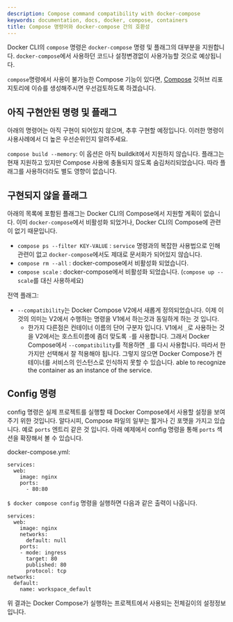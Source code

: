 ```yaml
---
description: Compose command compatibility with docker-compose
keywords: documentation, docs, docker, compose, containers
title: Compose 명령어와 docker-compose 간의 호환성
---
```


Docker CLI의 `compose` 명령은 `docker-compose` 명령 및 플래그의 대부분을 지원합니다.
`docker-compose`에서 사용하던 코드나 설정변경없이 사용가능할 것으로 예상됩니다.

`compose`명령에서 사용이 불가능한 Compose 기능이 있다면, [Compose](https://github.com/docker/compose/issues) 깃허브 리포지토리에 이슈를 생성해주시면 우선검토하도록 하겠습니다.

## 아직 구현안된 명령 및 플래그

아래의 명령어는 아직 구현이 되어있지 않으며, 추후 구현할 예정입니다.
이러한 명령이 사용사례에서 더 높은 우선순위인지 알려주세요.

`compose build --memory`: 이 옵션은 아직 buildkit에서 지원하지 않습니다. 플래그는 현재 지원하고 있지만 Compose 사용에 충돌되지 않도록 숨김처리되었습니다. 따라 플래그를 사용하더라도 별도 영향이 없습니다.

## 구현되지 않을 플래그

아래의 목록에 포함된 플래그는 Docker CLI의 Compose에서 지원할 계획이 없습니다. 이미 `docker-compose`에서 비활성화 되었거나, Docker CLI의 Compose에 관련이 없기 때문입니다.

* `compose ps --filter KEY-VALUE` : `service` 명령과의 복잡한 사용법으로 인해 관련이 없고 `docker-compose`에서도 제대로 문서화가 되어있지 않습니다.
* `compose rm --all` : docker-compose에서 비활성화 되었습니다.
* `compose scale` : docker-compose에서 비활성화 되었습니다. (`compose up --scale`를 대신 사용하세요)

전역 플래그:

* `--compatibility`는 Docker Compose V2에서 새롭게 정의되었습니다. 이제 이것의 의미는 V2에서 수행하는 명령을 V1에서 하는것과 동일하게 하는 것 입니다.
    * 한가지 다른점은 컨테이너 이름의 단어 구분자 입니다. V1에서 `_`로 사용하는 것을 V2에서는 호스트이름에 좀더 맞도록 `-`를 사용합니다.
      그래서 Docker Compose에서 `--compatibility`를 적용하면 `_`를 다시 사용합니다.
      따라서 한가지만 선택해서 잘 적용해야 됩니다. 그렇지 않으면 Docker Compose가 컨테이너를 서비스의 인스턴스로 인식하지 못할 수 있습니다. able to recognize the container as an instance of the service.

## Config 명령

config 명령은 실제 프로젝트를 실행할 때 Docker Compose에서 사용할 설정을 보여주기 위한 것입니다.
알다시피, Compose 파일의 일부는 짧거나 긴 포맷을 가지고 있습니다. 예로 `ports` 엔트리 같은 것 입니다.
아래 예제에서 config 명령을 통해 `ports` 섹션을 확장해서 볼 수 있습니다.

docker-compose.yml:
```
services:
  web:
    image: nginx
    ports:
      - 80:80
```

`$ docker compose config` 명령을 실행하면 다음과 같은 출력이 나옵니다.

```
services:
  web:
    image: nginx
    networks:
      default: null
    ports:
    - mode: ingress
      target: 80
      published: 80
      protocol: tcp
networks:
  default:
    name: workspace_default
```

위 결과는 Docker Compose가 실행하는 프로젝트에서 사용되는 전체길이의 설정정보입니다.

<AdsenseB />